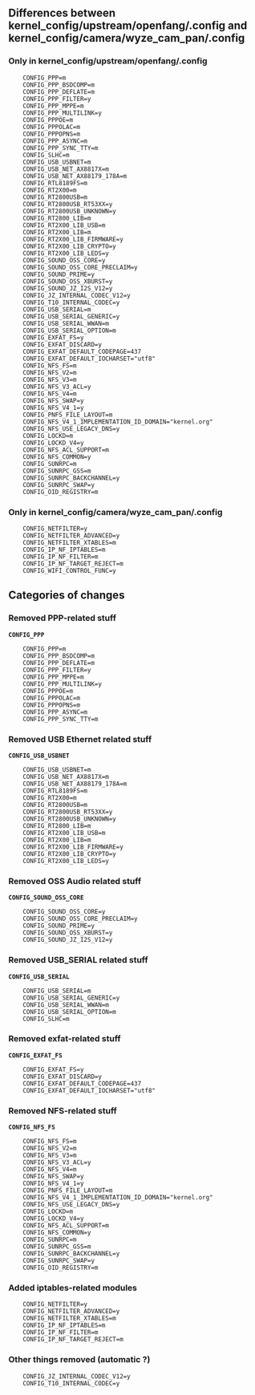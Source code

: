 ## Differences between kernel_config/upstream/openfang/.config and kernel_config/camera/wyze_cam_pan/.config
### Only in kernel_config/upstream/openfang/.config
```
    CONFIG_PPP=m
    CONFIG_PPP_BSDCOMP=m
    CONFIG_PPP_DEFLATE=m
    CONFIG_PPP_FILTER=y
    CONFIG_PPP_MPPE=m
    CONFIG_PPP_MULTILINK=y
    CONFIG_PPPOE=m
    CONFIG_PPPOLAC=m
    CONFIG_PPPOPNS=m
    CONFIG_PPP_ASYNC=m
    CONFIG_PPP_SYNC_TTY=m
    CONFIG_SLHC=m
    CONFIG_USB_USBNET=m
    CONFIG_USB_NET_AX8817X=m
    CONFIG_USB_NET_AX88179_178A=m
    CONFIG_RTL8189FS=m
    CONFIG_RT2X00=m
    CONFIG_RT2800USB=m
    CONFIG_RT2800USB_RT53XX=y
    CONFIG_RT2800USB_UNKNOWN=y
    CONFIG_RT2800_LIB=m
    CONFIG_RT2X00_LIB_USB=m
    CONFIG_RT2X00_LIB=m
    CONFIG_RT2X00_LIB_FIRMWARE=y
    CONFIG_RT2X00_LIB_CRYPTO=y
    CONFIG_RT2X00_LIB_LEDS=y
    CONFIG_SOUND_OSS_CORE=y
    CONFIG_SOUND_OSS_CORE_PRECLAIM=y
    CONFIG_SOUND_PRIME=y
    CONFIG_SOUND_OSS_XBURST=y
    CONFIG_SOUND_JZ_I2S_V12=y
    CONFIG_JZ_INTERNAL_CODEC_V12=y
    CONFIG_T10_INTERNAL_CODEC=y
    CONFIG_USB_SERIAL=m
    CONFIG_USB_SERIAL_GENERIC=y
    CONFIG_USB_SERIAL_WWAN=m
    CONFIG_USB_SERIAL_OPTION=m
    CONFIG_EXFAT_FS=y
    CONFIG_EXFAT_DISCARD=y
    CONFIG_EXFAT_DEFAULT_CODEPAGE=437
    CONFIG_EXFAT_DEFAULT_IOCHARSET="utf8"
    CONFIG_NFS_FS=m
    CONFIG_NFS_V2=m
    CONFIG_NFS_V3=m
    CONFIG_NFS_V3_ACL=y
    CONFIG_NFS_V4=m
    CONFIG_NFS_SWAP=y
    CONFIG_NFS_V4_1=y
    CONFIG_PNFS_FILE_LAYOUT=m
    CONFIG_NFS_V4_1_IMPLEMENTATION_ID_DOMAIN="kernel.org"
    CONFIG_NFS_USE_LEGACY_DNS=y
    CONFIG_LOCKD=m
    CONFIG_LOCKD_V4=y
    CONFIG_NFS_ACL_SUPPORT=m
    CONFIG_NFS_COMMON=y
    CONFIG_SUNRPC=m
    CONFIG_SUNRPC_GSS=m
    CONFIG_SUNRPC_BACKCHANNEL=y
    CONFIG_SUNRPC_SWAP=y
    CONFIG_OID_REGISTRY=m
```
### Only in kernel_config/camera/wyze_cam_pan/.config
```
    CONFIG_NETFILTER=y
    CONFIG_NETFILTER_ADVANCED=y
    CONFIG_NETFILTER_XTABLES=m
    CONFIG_IP_NF_IPTABLES=m
    CONFIG_IP_NF_FILTER=m
    CONFIG_IP_NF_TARGET_REJECT=m
    CONFIG_WIFI_CONTROL_FUNC=y
```
## Categories of changes
### Removed PPP-related stuff
**```CONFIG_PPP```**
```
    CONFIG_PPP=m
    CONFIG_PPP_BSDCOMP=m
    CONFIG_PPP_DEFLATE=m
    CONFIG_PPP_FILTER=y
    CONFIG_PPP_MPPE=m
    CONFIG_PPP_MULTILINK=y
    CONFIG_PPPOE=m
    CONFIG_PPPOLAC=m
    CONFIG_PPPOPNS=m
    CONFIG_PPP_ASYNC=m
    CONFIG_PPP_SYNC_TTY=m
```
### Removed USB Ethernet related stuff
**```CONFIG_USB_USBNET```**
```
    CONFIG_USB_USBNET=m
    CONFIG_USB_NET_AX8817X=m
    CONFIG_USB_NET_AX88179_178A=m
    CONFIG_RTL8189FS=m
    CONFIG_RT2X00=m
    CONFIG_RT2800USB=m
    CONFIG_RT2800USB_RT53XX=y
    CONFIG_RT2800USB_UNKNOWN=y
    CONFIG_RT2800_LIB=m
    CONFIG_RT2X00_LIB_USB=m
    CONFIG_RT2X00_LIB=m
    CONFIG_RT2X00_LIB_FIRMWARE=y
    CONFIG_RT2X00_LIB_CRYPTO=y
    CONFIG_RT2X00_LIB_LEDS=y
```
### Removed OSS Audio related stuff
**```CONFIG_SOUND_OSS_CORE```**
```
    CONFIG_SOUND_OSS_CORE=y
    CONFIG_SOUND_OSS_CORE_PRECLAIM=y
    CONFIG_SOUND_PRIME=y
    CONFIG_SOUND_OSS_XBURST=y
    CONFIG_SOUND_JZ_I2S_V12=y
```
### Removed USB_SERIAL related stuff
**```CONFIG_USB_SERIAL```**
```
    CONFIG_USB_SERIAL=m
    CONFIG_USB_SERIAL_GENERIC=y
    CONFIG_USB_SERIAL_WWAN=m
    CONFIG_USB_SERIAL_OPTION=m
    CONFIG_SLHC=m
```
### Removed exfat-related stuff
**```CONFIG_EXFAT_FS```**
```
    CONFIG_EXFAT_FS=y
    CONFIG_EXFAT_DISCARD=y
    CONFIG_EXFAT_DEFAULT_CODEPAGE=437
    CONFIG_EXFAT_DEFAULT_IOCHARSET="utf8"
```
### Removed NFS-related stuff
**```CONFIG_NFS_FS```**
```
    CONFIG_NFS_FS=m
    CONFIG_NFS_V2=m
    CONFIG_NFS_V3=m
    CONFIG_NFS_V3_ACL=y
    CONFIG_NFS_V4=m
    CONFIG_NFS_SWAP=y
    CONFIG_NFS_V4_1=y
    CONFIG_PNFS_FILE_LAYOUT=m
    CONFIG_NFS_V4_1_IMPLEMENTATION_ID_DOMAIN="kernel.org"
    CONFIG_NFS_USE_LEGACY_DNS=y
    CONFIG_LOCKD=m
    CONFIG_LOCKD_V4=y
    CONFIG_NFS_ACL_SUPPORT=m
    CONFIG_NFS_COMMON=y
    CONFIG_SUNRPC=m
    CONFIG_SUNRPC_GSS=m
    CONFIG_SUNRPC_BACKCHANNEL=y
    CONFIG_SUNRPC_SWAP=y
    CONFIG_OID_REGISTRY=m
```
### Added iptables-related modules
```
    CONFIG_NETFILTER=y
    CONFIG_NETFILTER_ADVANCED=y
    CONFIG_NETFILTER_XTABLES=m
    CONFIG_IP_NF_IPTABLES=m
    CONFIG_IP_NF_FILTER=m
    CONFIG_IP_NF_TARGET_REJECT=m
```
### Other things removed (automatic ?)
```
    CONFIG_JZ_INTERNAL_CODEC_V12=y
    CONFIG_T10_INTERNAL_CODEC=y
```
